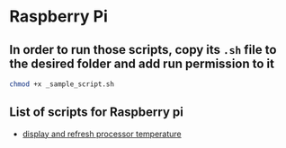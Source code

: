 # Raspberry Pi

## In order to run those scripts, copy its `.sh` file to the desired folder and add run permission to it

```sh
chmod +x _sample_script.sh
```

## List of scripts for Raspberry pi

* [display and refresh processor temperature](/temperature)